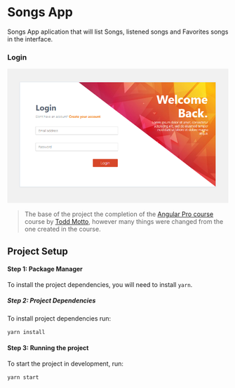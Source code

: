 # Songs App

Songs App aplication that will list Songs, listened songs and Favorites songs in the interface.

### Login

<img src="https://github.com/yngrdyn/songsApp/blob/master/readme/login.PNG?raw=true">

> The base of the project the completion of the [Angular Pro course](https://ultimateangular.com/courses/#angular-2) course by [Todd Motto](https://twitter.com/toddmotto), however many things were changed from the one created in the course.

## Project Setup

#### Step 1: Package Manager

To install the project dependencies, you will need to install `yarn`. 

##### Step 2: Project Dependencies

To install project dependencies run:

```bash
yarn install
```

#### Step 3: Running the project

To start the project in development, run:

```
yarn start
```

